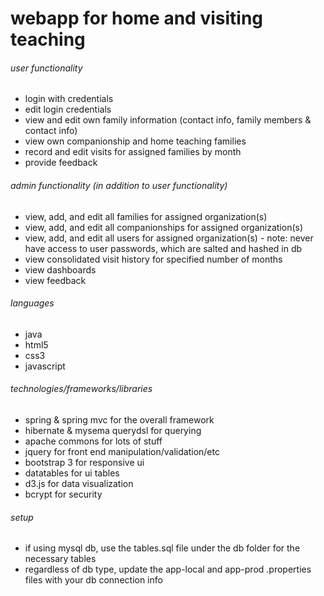 webapp for home and visiting teaching
============

###### user functionality
- login with credentials
- edit login credentials
- view and edit own family information (contact info, family members & contact info)
- view own companionship and home teaching families
- record and edit visits for assigned families by month
- provide feedback

###### admin functionality (in addition to user functionality)
- view, add, and edit all families for assigned organization(s)
- view, add, and edit all companionships for assigned organization(s)
- view, add, and edit all users for assigned organization(s) - note:  never have access to user passwords, which are salted and hashed in db
- view consolidated visit history for specified number of months
- view dashboards
- view feedback

###### languages
- java
- html5
- css3
- javascript

###### technologies/frameworks/libraries
- spring & spring mvc for the overall framework
- hibernate & mysema querydsl for querying
- apache commons for lots of stuff
- jquery for front end manipulation/validation/etc
- bootstrap 3 for responsive ui
- datatables for ui tables
- d3.js for data visualization
- bcrypt for security

###### setup
- if using mysql db, use the tables.sql file under the db folder for the necessary tables
- regardless of db type, update the app-local and app-prod .properties files with your db connection info
